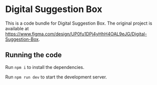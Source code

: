 
  # Digital Suggestion Box

  This is a code bundle for Digital Suggestion Box. The original project is available at https://www.figma.com/design/UP0fu1DPj4yHhH4OAL9eJG/Digital-Suggestion-Box.

  ## Running the code

  Run `npm i` to install the dependencies.

  Run `npm run dev` to start the development server.
  
